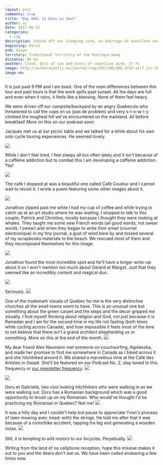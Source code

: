 ```yaml
---
layout: post
comments: true
title: "Day 046: Si Dieu Le Veut"
author: ac
date: 2017-06-15
categories:
  - Log
description: Chased off our sleeping site, no shortage of excellent encounters, hilliest turf since Cape Spear et plus.
beginning: Percé
end: Gaspe
territory: Traditional territory of the Mi&rsquo;kmaq 
distance: 89 km
weather: Cloud, bits of sun and hints of coastline wind, 17 ºC
image: http://astheravenfli.es/journal/img/2017/06/IMG_3710-atrf-jcr-2000-web.jpg
image-sm:
---
```


It is just past 9 PM and I am toast. One of the main differences between this tour and past tours is that the work spills past sunset. All the days are full and even when it rains, it feels like a blessing. None of them feel heavy. 

We were driven off our campsite/backyard by an angry Quebecois who threatened to call the cops on us (pas de problem) and very s-l-o-w-l-y climbed the toughest hill we've encountered on the mainland. All before breakfast! More on this on our podcast soon.

Jacques met us at our picnic table and we talked for a while about his own solo cycle touring experiences. He seemed lovely. 

<img src="http://astheravenfli.es/journal/img/2017/06/IMG_9570-atrf-ac-2000-web.jpg">

While I don't feel tired, I feel sleepy all too often lately and it isn't because of a caffeine addiction but to combat this I am developing a caffeine addiction. Yay!

<img src="http://astheravenfli.es/journal/img/2017/06/IMG_9573-atrf-ac-2000-web.jpg">

The café I stopped at was a beautiful one called Café Couleur and I cannot wait to revisit it. I wrote a poem featuring some other images about it.

<img src="http://astheravenfli.es/journal/img/2017/06/IMG_9577-atrf-ac-2000-web.jpg">

Jonathon zipped past me while I had my cup of coffee and while trying to catch up at an art studio where he was waiting, I stopped to talk to this couple, Patrick and Christine, mostly because I thought they were looking at whales. They taught me some new French words (all good words, not swear words, I swear) and when they began to write their email (courriel electronique) in my tiny journal, a gust of wind blew by and tossed several of my scrapbooks materials to the beach. We rescued most of them and they recomposed themselves for this image.

<img src="http://astheravenfli.es/journal/img/2017/06/IMG_9581-atrf-ac-2000-web.jpg">

Jonathon found the most incredible spot and he'll have a longer write-up about it so I won't mention too much about Gerard et Margot. Just that they seemed like an incredibly content and magical duo.

<img src="http://astheravenfli.es/journal/img/2017/06/IMG_9584-atrf-ac-2000-web.jpg">

Seriously.
<img src="http://astheravenfli.es/journal/img/2017/06/IMG_9593-atrf-ac-2000-web.jpg">

One of the trademark visuals of Quebec for me is the very distinctive churches all the small towns seem to have. This is an unusual one but something about the green carpet and the steps and the decor gripped me visually. I find myself thinking about religion and God, not just because it is Ramadan and I am for the second time in my life not fasting (both times while cycling across Canada), and how impossible it feels most of the time to not believe that there isn't a grand architect shepherding us or something. More on this at the end of the month.
<img src="http://astheravenfli.es/journal/img/2017/06/IMG_9601-atrf-ac-2000-web.jpg">

My dear friend Alex Neumann met someone on couchsurfing, Agnieszka, and made her promise to find me somewhere in Canada as I biked across it and she hitchhiked around it. We shared a marvellous time at the Café des Artistes in Gaspé. She'll be featured on our Podcast No. 2, stay tuned to this frequency or [our newsletter frequency](http://subscribe.chairsandtables.org).
<img src="http://astheravenfli.es/journal/img/2017/06/IMG_9604-atrf-ac-2000-web.jpg">

<img src="http://astheravenfli.es/journal/img/2017/06/IMG_9616-atrf-ac-2000-web.jpg">

Doru et Gabrielle, two cool looking hitchhikers who were walking in as we were walking out. Doru has a Romanian background which was a good opportunity to brush up on my Romanian. Who would've thought I'd be practicing my Romanian in Quebec? Not me! 
<img src="http://astheravenfli.es/journal/img/2017/06/IMG_9607-atrf-ac-2000-web.jpg">

It was a hilly day and I couldn't help but pause to appreciate Yvon's process of lawn mowing avec (read: with) the strings. He told me after that it was because of a motorbike accident, tapping his leg and generating a wooden noise. 
<img src="http://astheravenfli.es/journal/img/2017/06/IMG_9619-atrf-ac-2000-web.jpg">

Still, it is tempting to add motors to our bicycles. Perpetually.
<img src="http://astheravenfli.es/journal/img/2017/06/IMG_9621-atrf-ac-2000-web.jpg">

Writing from the land of no cellphone reception, hope this missive makes it out to you and the deers don't eat us. We have been called endearing a few times now. 

